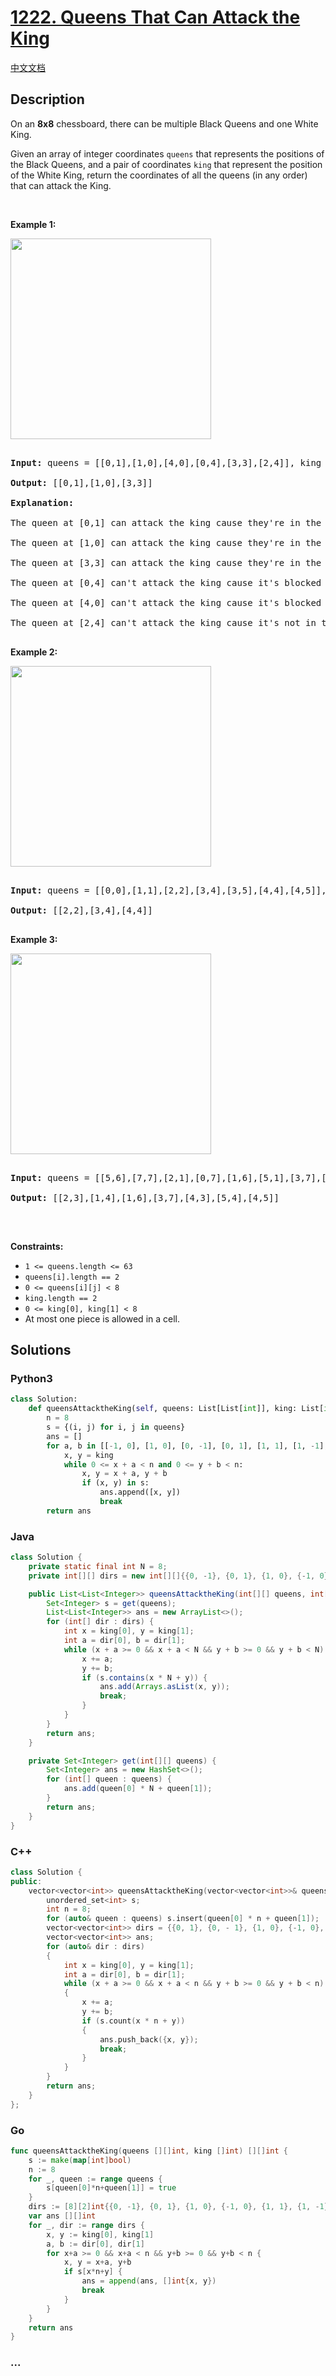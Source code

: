 # [1222. Queens That Can Attack the King](https://leetcode.com/problems/queens-that-can-attack-the-king)

[中文文档](/solution/1200-1299/1222.Queens%20That%20Can%20Attack%20the%20King/README.md)

## Description

<p>On an <strong>8x8</strong> chessboard, there can be multiple Black Queens and one White King.</p>

<p>Given an array of integer coordinates <code>queens</code> that represents the positions of the Black Queens, and a pair of coordinates <code>king</code> that represent the position of the White King, return the coordinates of all the queens (in any order) that can attack the King.</p>
<p>&nbsp;</p>
<p><strong>Example 1:</strong></p>

<p><img alt="" src="https://fastly.jsdelivr.net/gh/doocs/leetcode@main/solution/1200-1299/1222.Queens%20That%20Can%20Attack%20the%20King/images/untitled-diagram.jpg" style="width: 321px; height: 321px;" /></p>

<pre>

<strong>Input:</strong> queens = [[0,1],[1,0],[4,0],[0,4],[3,3],[2,4]], king = [0,0]

<strong>Output:</strong> [[0,1],[1,0],[3,3]]

<strong>Explanation:</strong>&nbsp; 

The queen at [0,1] can attack the king cause they&#39;re in the same row. 

The queen at [1,0] can attack the king cause they&#39;re in the same column. 

The queen at [3,3] can attack the king cause they&#39;re in the same diagnal. 

The queen at [0,4] can&#39;t attack the king cause it&#39;s blocked by the queen at [0,1]. 

The queen at [4,0] can&#39;t attack the king cause it&#39;s blocked by the queen at [1,0]. 

The queen at [2,4] can&#39;t attack the king cause it&#39;s not in the same row/column/diagnal as the king.

</pre>

<p><strong>Example 2:</strong></p>

<p><strong><img alt="" src="https://fastly.jsdelivr.net/gh/doocs/leetcode@main/solution/1200-1299/1222.Queens%20That%20Can%20Attack%20the%20King/images/untitled-diagram-1.jpg" style="width: 321px; height: 321px;" /></strong></p>

<pre>

<strong>Input:</strong> queens = [[0,0],[1,1],[2,2],[3,4],[3,5],[4,4],[4,5]], king = [3,3]

<strong>Output:</strong> [[2,2],[3,4],[4,4]]

</pre>

<p><strong>Example 3:</strong></p>

<p><strong><img alt="" src="https://fastly.jsdelivr.net/gh/doocs/leetcode@main/solution/1200-1299/1222.Queens%20That%20Can%20Attack%20the%20King/images/untitled-diagram-2.jpg" style="width: 321px; height: 321px;" /></strong></p>

<pre>

<strong>Input:</strong> queens = [[5,6],[7,7],[2,1],[0,7],[1,6],[5,1],[3,7],[0,3],[4,0],[1,2],[6,3],[5,0],[0,4],[2,2],[1,1],[6,4],[5,4],[0,0],[2,6],[4,5],[5,2],[1,4],[7,5],[2,3],[0,5],[4,2],[1,0],[2,7],[0,1],[4,6],[6,1],[0,6],[4,3],[1,7]], king = [3,4]

<strong>Output:</strong> [[2,3],[1,4],[1,6],[3,7],[4,3],[5,4],[4,5]]

</pre>
<p>&nbsp;</p>
<p><strong>Constraints:</strong></p>

<ul>
	<li><code>1 &lt;= queens.length&nbsp;&lt;= 63</code></li>
	<li><code>queens[i].length == 2</code></li>
	<li><code>0 &lt;= queens[i][j] &lt;&nbsp;8</code></li>
	<li><code>king.length == 2</code></li>
	<li><code>0 &lt;= king[0], king[1] &lt; 8</code></li>
	<li>At most one piece is allowed in a cell.</li>
</ul>

## Solutions

<!-- tabs:start -->

### **Python3**

```python
class Solution:
    def queensAttacktheKing(self, queens: List[List[int]], king: List[int]) -> List[List[int]]:
        n = 8
        s = {(i, j) for i, j in queens}
        ans = []
        for a, b in [[-1, 0], [1, 0], [0, -1], [0, 1], [1, 1], [1, -1], [-1, 1], [-1, -1]]:
            x, y = king
            while 0 <= x + a < n and 0 <= y + b < n:
                x, y = x + a, y + b
                if (x, y) in s:
                    ans.append([x, y])
                    break
        return ans
```

### **Java**

```java
class Solution {
    private static final int N = 8;
    private int[][] dirs = new int[][]{{0, -1}, {0, 1}, {1, 0}, {-1, 0}, {1, 1}, {1, -1}, {-1, 1}, {-1, -1}};

    public List<List<Integer>> queensAttacktheKing(int[][] queens, int[] king) {
        Set<Integer> s = get(queens);
        List<List<Integer>> ans = new ArrayList<>();
        for (int[] dir : dirs) {
            int x = king[0], y = king[1];
            int a = dir[0], b = dir[1];
            while (x + a >= 0 && x + a < N && y + b >= 0 && y + b < N) {
                x += a;
                y += b;
                if (s.contains(x * N + y)) {
                    ans.add(Arrays.asList(x, y));
                    break;
                }
            }
        }
        return ans;
    }

    private Set<Integer> get(int[][] queens) {
        Set<Integer> ans = new HashSet<>();
        for (int[] queen : queens) {
            ans.add(queen[0] * N + queen[1]);
        }
        return ans;
    }
}
```

### **C++**

```cpp
class Solution {
public:
    vector<vector<int>> queensAttacktheKing(vector<vector<int>>& queens, vector<int>& king) {
        unordered_set<int> s;
        int n = 8;
        for (auto& queen : queens) s.insert(queen[0] * n + queen[1]);
        vector<vector<int>> dirs = {{0, 1}, {0, - 1}, {1, 0}, {-1, 0}, {1, 1}, {1, -1}, {-1, 1}, {-1, -1}};
        vector<vector<int>> ans;
        for (auto& dir : dirs)
        {
            int x = king[0], y = king[1];
            int a = dir[0], b = dir[1];
            while (x + a >= 0 && x + a < n && y + b >= 0 && y + b < n)
            {
                x += a;
                y += b;
                if (s.count(x * n + y))
                {
                    ans.push_back({x, y});
                    break;
                }
            }
        }
        return ans;
    }
};
```

### **Go**

```go
func queensAttacktheKing(queens [][]int, king []int) [][]int {
	s := make(map[int]bool)
	n := 8
	for _, queen := range queens {
		s[queen[0]*n+queen[1]] = true
	}
	dirs := [8][2]int{{0, -1}, {0, 1}, {1, 0}, {-1, 0}, {1, 1}, {1, -1}, {-1, 1}, {-1, -1}}
	var ans [][]int
	for _, dir := range dirs {
		x, y := king[0], king[1]
		a, b := dir[0], dir[1]
		for x+a >= 0 && x+a < n && y+b >= 0 && y+b < n {
			x, y = x+a, y+b
			if s[x*n+y] {
				ans = append(ans, []int{x, y})
				break
			}
		}
	}
	return ans
}
```

### **...**

```

```

<!-- tabs:end -->
